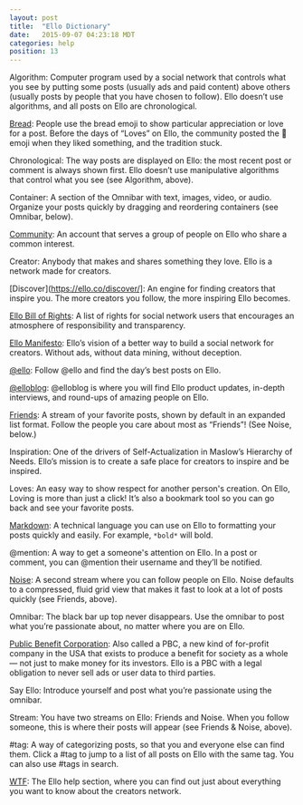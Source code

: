 ```yaml
---
layout: post
title:  "Ello Dictionary"
date:   2015-09-07 04:23:18 MDT
categories: help
position: 13
---
```


Algorithm: Computer program used by a social network that controls what you see by putting some posts (usually ads and paid content) above others (usually posts by people that you have chosen to follow). Ello doesn’t use algorithms, and all posts on Ello are chronological.

[Bread](https://ello.co/wtf/resources/bread/): People use the bread emoji to show particular appreciation or love for a post. Before the days of “Loves” on Ello, the community posted the :bread: emoji when they liked something, and the tradition stuck.

Chronological: The way posts are displayed on Ello: the most recent post or comment is always shown first. Ello doesn’t use manipulative algorithms that control what you see (see Algorithm, above).

Container: A section of the Omnibar with text, images, video, or audio. Organize your posts quickly by dragging and reordering containers (see Omnibar, below).

[Community](https://ello.co/wtf/resources/community-directory/): An account that serves a group of people on Ello who share a common interest.

Creator: Anybody that makes and shares something they love. Ello is a network made for creators.

[Discover](https://ello.co/discover/]: An engine for finding creators that inspire you. The more creators you follow, the more inspiring Ello becomes.

[Ello Bill of Rights](https://bill-of-rights.ello.co/): A list of rights for social network users that encourages an atmosphere of responsibility and transparency.

[Ello Manifesto](https://ello.co/wtf/about/ello-manifesto/): Ello’s vision of a better way to build a social network for creators. Without ads, without data mining, without deception. 

[@ello](https://ello.co/ello): Follow @ello and find the day’s best posts on Ello.

[@elloblog](https://ello.co/ello): @elloblog is where you will find Ello product updates, in-depth interviews, and round-ups of amazing people on Ello.

[Friends](https://ello.co/wtf/help/friends-and-noise/): A stream of your favorite posts, shown by default in an expanded list format. Follow the people you care about most as “Friends”! (See Noise, below.)

Inspiration: One of the drivers of Self-Actualization in Maslow’s Hierarchy of Needs. Ello’s mission is to create a safe place for creators to inspire and be inspired.

Loves: An easy way to show respect for another person's creation. On Ello, Loving is more than just a click! It’s also a bookmark tool so you can go back and see your favorite posts.

[Markdown](https://ello.co/wtf/help/text-formatting/): A technical language you can use on Ello to formatting your posts quickly and easily. For example, `*bold*` will bold.

@mention: A way to get a someone's attention on Ello. In a post or comment, you can @mention their username and they’ll be notified. 

[Noise](https://ello.co/wtf/help/friends-and-noise/): A second stream where you can follow people on Ello. Noise defaults to a compressed, fluid grid view that makes it fast to look at a lot of posts quickly (see Friends, above).

Omnibar: The black bar up top never disappears. Use the omnibar to post what you’re passionate about, no matter where you are on Ello.

[Public Benefit Corporation](https://ello.co/wtf/about/pbc/): Also called a PBC, a new kind of for-profit company in the USA that exists to produce a benefit for society as a whole — not just to make money for its investors. Ello is a PBC with a legal obligation to never sell ads or user data to third parties.

Say Ello: Introduce yourself and post what you’re passionate using the omnibar.

Stream: You have two streams on Ello: Friends and Noise. When you follow someone, this is where their posts will appear (see Friends & Noise, above).

#tag: A way of categorizing posts, so that you and everyone else can find them. Click a #tag to jump to a list of all posts on Ello with the same tag. You can also use #tags in search. 

[WTF](https://ello.co/wtf/): The Ello help section, where you can find out just about everything you want to know about the creators network. 
